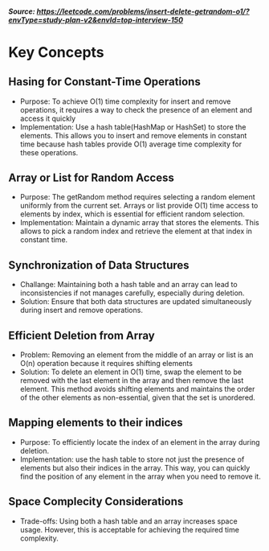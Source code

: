 ##### Source: https://leetcode.com/problems/insert-delete-getrandom-o1/?envType=study-plan-v2&envId=top-interview-150

# Key Concepts
## Hasing for Constant-Time Operations
- Purpose: To achieve O(1) time complexity for insert and remove operations, it requires a way to check the presence of an element and access it quickly
- Implementation: Use a hash table(HashMap or HashSet) to store the elements. This allows you to insert and remove elements in constant time because hash tables provide O(1) average time complexity for these operations.

## Array or List for Random Access
- Purpose: The getRandom method requires selecting a random element uniformly from the current set. Arrays or list provide O(1) time access to elements by index, which is essential for efficient random selection.
- Implementation: Maintain a dynamic array that stores the elements. This allows to pick a random index and retrieve the element at that index in constant time.

## Synchronization of Data Structures
- Challange: Maintaining both a hash table and an array can lead to inconsistencies if not manages carefully, especially during deletion.
- Solution: Ensure that both data structures are updated simultaneously during insert and remove operations.

## Efficient Deletion from Array
- Problem: Removing an element from the middle of an array or list is an O(n) operation because it requires shifting elements
- Solution: To delete an element in O(1) time, swap the element to be removed with the last element in the array and then remove the last element. This method avoids shifting elements and maintains the order of the other elements as non-essential, given that the set is unordered.

## Mapping elements to their indices
- Purpose: To efficiently locate the index of an element in the array during deletion.
- Implementation: use the hash table to store not just the presence of elements but also their indices in the array. This way, you can quickly find the position of any element in the array when you need to remove it.

## Space Complecity Considerations
- Trade-offs: Using both a hash table and an array increases space usage. However, this is acceptable for achieving the required time complexity.

